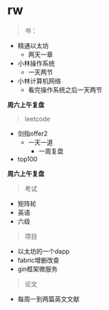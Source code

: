 # rw



> 书：

- 精通以太坊
  - 两天一章
- 小林操作系统
  - 一天两节
- 小林计算机网络
  - 看完操作系统之后一天两节



**周六上午复盘**



> leetcode

- 剑指offer2
  - 一天一道
    - 一周复盘
- top100

**周六上午复盘**



> 考试

- 矩阵轮
- 英语
- 六级



> 项目

- 以太坊的一个dapp
- fabric增删改查
- gin框架微服务



> 论文

- 每周一到两篇英文文献



